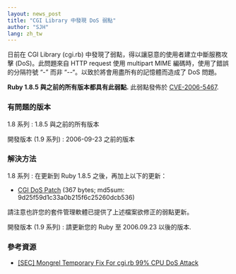 ```yaml
---
layout: news_post
title: "CGI Library 中發現 DoS 弱點"
author: "SJH"
lang: zh_tw
---
```


日前在 CGI Library (cgi.rb) 中發現了弱點，得以讓惡意的使用者建立中斷服務攻擊 (DoS)。此問題來自 HTTP
request 使用 multipart MIME 編碼時，使用了錯誤的分隔符號 “-” 而非 “--“。以致於將會用盡所有的記憶體而造成了
DoS 問題。

**Ruby 1.8.5 與之前的所有版本都具有此弱點.** 此弱點發佈於 [CVE-2006-5467][1].

### 有問題的版本

1.8 系列
: 1\.8.5 與之前的所有版本

開發版本 (1.9 系列)
: 2006-09-23 之前的版本

### 解決方法

1.8 系列
: 在更新到 Ruby 1.8.5 之後，再加上以下的更新：

  * [CGI DoS Patch][2] (367 bytes; md5sum:
    9d25f59d1c33a0b215f6c25260dcb536)

  請注意也許您的套件管理軟體已提供了上述檔案欲修正的弱點更新。

開發版本 (1.9 系列)
: 請更新您的 Ruby 至 2006.09.23 以後的版本.

### 參考資源

* [ \[SEC\] Mongrel Temporary Fix For cgi.rb 99% CPU DoS Attack][3]



[1]: http://cve.mitre.org/cgi-bin/cvename.cgi?name=CVE-2006-5467
[2]: http://ftp.ruby-lang.org/pub/ruby/1.8/ruby-1.8.5-cgi-dos-1.patch
[3]: http://rubyforge.org/pipermail/mongrel-users/2006-October/001946.html
